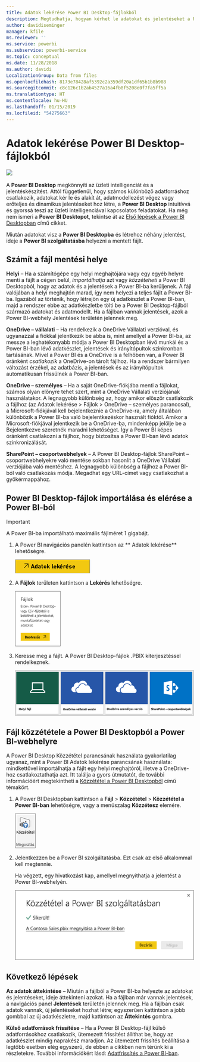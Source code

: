 ```yaml
---
title: Adatok lekérése Power BI Desktop-fájlokból
description: Megtudhatja, hogyan kérhet le adatokat és jelentéseket a Power BI Desktopból a Power BI-ba
author: davidiseminger
manager: kfile
ms.reviewer: ''
ms.service: powerbi
ms.subservice: powerbi-service
ms.topic: conceptual
ms.date: 11/28/2018
ms.author: davidi
LocalizationGroup: Data from files
ms.openlocfilehash: 8173e78428af5392c2a359df20a1df65b1b8b988
ms.sourcegitcommit: c8c126c1b2ab4527a16a4fb8f5208e0f7fa5ff5a
ms.translationtype: HT
ms.contentlocale: hu-HU
ms.lasthandoff: 01/15/2019
ms.locfileid: "54275663"
---
```

# <a name="get-data-from-power-bi-desktop-files"></a>Adatok lekérése Power BI Desktop-fájlokból
![](media/service-desktop-files/pbid_file_icon.png)

A **Power BI Desktop** megkönnyíti az üzleti intelligenciát és a jelentéskészítést. Attól függetlenül, hogy számos különböző adatforráshoz csatlakozik, adatokat kér le és alakít át, adatmodellezést végez vagy erőteljes és dinamikus jelentéseket hoz létre, a **Power BI Desktop** intuitívvá és gyorssá teszi az üzleti intelligenciával kapcsolatos feladatokat. Ha még nem ismeri a **Power BI Desktopot**, tekintse át az [Első lépések a Power BI Desktopban](desktop-getting-started.md) című cikket.

Miután adatokat visz a **Power BI Desktopba** és létrehoz néhány jelentést, ideje a **Power BI szolgáltatásba** helyezni a mentett fájlt.

## <a name="where-your-file-is-saved-makes-a-difference"></a>Számít a fájl mentési helye
**Helyi** – Ha a számítógépe egy helyi meghajtójára vagy egy egyéb helyre menti a fájlt a cégen belül, *importálhatja* azt vagy *közzéteheti* a Power BI Desktopból, hogy az adatok és a jelentések a Power BI-ba kerüljenek. A fájl valójában a helyi meghajtón marad, így nem helyezi a teljes fájlt a Power BI-ba. Igazából az történik, hogy létrejön egy új adatkészlet a Power BI-ban, majd a rendszer ebbe az adatkészletbe tölti be a Power BI Desktop-fájlból származó adatokat és adatmodellt. Ha a fájlban vannak jelentések, azok a Power BI-webhely Jelentések területén jelennek meg.

**OneDrive – vállalati** – Ha rendelkezik a OneDrive Vállalati verzióval, és ugyanazzal a fiókkal jelentkezik be abba is, mint amellyel a Power BI-ba, az messze a leghatékonyabb módja a Power BI Desktopban lévő munkái és a Power BI-ban lévő adatkészlet, jelentések és irányítópultok szinkronban tartásának. Mivel a Power BI és a OneDrive is a felhőben van, a Power BI óránként *csatlakozik* a OneDrive-on tárolt fájlhoz. Ha a rendszer bármilyen változást érzékel, az adatbázis, a jelentések és az irányítópultok automatikusan frissülnek a Power BI-ban.

**OneDrive – személyes** – Ha a saját OneDrive-fiókjába menti a fájlokat, számos olyan előnyre tehet szert, mint a OneDrive Vállalati verziójának használatakor. A legnagyobb különbség az, hogy amikor először csatlakozik a fájlhoz (az Adatok lekérése > Fájlok > OneDrive – személyes paranccsal), a Microsoft-fiókjával kell bejelentkeznie a OneDrive-ra, amely általában különbözik a Power BI-ba való bejelentkezéskor használt fióktól. Amikor a Microsoft-fiókjával jelentkezik be a OneDrive-ba, mindenképp jelölje be a Bejelentkezve szeretnék maradni lehetőséget. Így a Power BI képes óránként csatlakozni a fájlhoz, hogy biztosítsa a Power BI-ban lévő adatok szinkronizálását.

**SharePoint – csoportwebhelyek** – A Power BI Desktop-fájlok SharePoint – csoportwebhelyekre való mentése sokban hasonlít a OneDrive Vállalati verziójába való mentéshez. A legnagyobb különbség a fájlhoz a Power BI-ból való csatlakozás módja. Megadhat egy URL-címet vagy csatlakozhat a gyökérmappához.

## <a name="import-or-connect-to-a-power-bi-desktop-file-from-power-bi"></a>Power BI Desktop-fájlok importálása és elérése a Power BI-ból
>[!IMPORTANT]
>A Power BI-ba importálható maximális fájlméret 1 gigabájt.

1. A Power BI navigációs panelén kattintson az ** Adatok lekérése** lehetőségre.
   
   ![](media/service-desktop-files/pbid_get_data_button.png)
2. A **Fájlok** területen kattintson a **Lekérés** lehetőségre.
   
   ![](media/service-desktop-files/pbid_files_get.png)
3. Keresse meg a fájlt. A Power BI Desktop-fájlok .PBIX kiterjesztéssel rendelkeznek.
   
   ![](media/service-desktop-files/pbid_find_your_file.png)

## <a name="publish-a-file-from-power-bi-desktop-to-your-power-bi-site"></a>Fájl közzététele a Power BI Desktopból a Power BI-webhelyre
A Power BI Desktop Közzététel parancsának használata gyakorlatilag ugyanaz, mint a Power BI Adatok lekérése parancsának használata: mindkettővel importálhatja a fájlt egy helyi meghajtóról, illetve a OneDrive-hoz csatlakoztathatja azt.  Itt találja a gyors útmutatót, de további információért megtekintheti a [Közzététel a Power BI Desktopból](desktop-upload-desktop-files.md) című témakört.

1. A Power BI Desktopban kattintson a  **Fájl** > **Közzététel** > **Közzététel a Power BI-ban** lehetőségre, vagy a menüszalag **Közzétesz** elemére.
   
   ![](media/service-desktop-files/pbid_publish.png)
2. Jelentkezzen be a Power BI szolgáltatásba. Ezt csak az első alkalommal kell megtennie.
   
   Ha végzett, egy hivatkozást kap, amellyel megnyithatja a jelentést a Power BI-webhelyén.
   
   ![](media/service-desktop-files/pbid_publishing.png)

## <a name="next-steps"></a>Következő lépések
**Az adatok áttekintése** – Miután a fájlból a Power BI-ba helyezte az adatokat és jelentéseket, ideje áttekinteni azokat. Ha a fájlban már vannak jelentések, a navigációs panel **Jelentések** területén jelennek meg. Ha a fájlban csak adatok vannak, új jelentéseket hozhat létre; egyszerűen kattintson a jobb gombbal az új adatkészletre, majd kattintson az **Áttekintés** gombra.

**Külső adatforrások frissítése** – Ha a Power BI Desktop-fájl külső adatforrásokhoz csatlakozik, ütemezett frissítést állíthat be, hogy az adatkészlet mindig naprakész maradjon. Az ütemezett frissítés beállítása a legtöbb esetben elég egyszerű, de ebben a cikkben nem térünk ki a részletekre. További információkért lásd: [Adatfrissítés a Power BI-ban](refresh-data.md).

